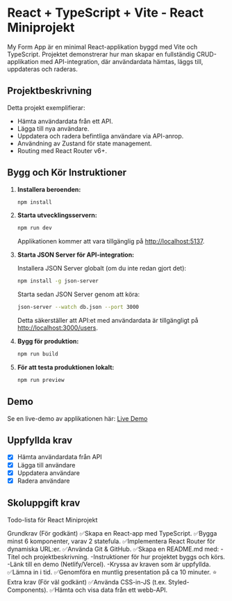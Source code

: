 # React + TypeScript + Vite - React Miniprojekt

My Form App är en minimal React-applikation byggd med Vite och TypeScript. Projektet demonstrerar hur man skapar en fullständig CRUD-applikation med API-integration, där användardata hämtas, läggs till, uppdateras och raderas.

## Projektbeskrivning

Detta projekt exemplifierar:

- Hämta användardata från ett API.
- Lägga till nya användare.
- Uppdatera och radera befintliga användare via API-anrop.
- Användning av Zustand för state management.
- Routing med React Router v6+.

## Bygg och Kör Instruktioner

1. **Installera beroenden:**

   ```bash
   npm install
   ```

2. **Starta utvecklingsservern:**

   ```bash
   npm run dev
   ```

   Applikationen kommer att vara tillgänglig på [http://localhost:5137](http://localhost:5137).

3. **Starta JSON Server för API-integration:**

   Installera JSON Server globalt (om du inte redan gjort det):

   ```bash
   npm install -g json-server
   ```

   Starta sedan JSON Server genom att köra:

   ```bash
   json-server --watch db.json --port 3000
   ```

   Detta säkerställer att API:et med användardata är tillgängligt på [http://localhost:3000/users](http://localhost:3000/users).

4. **Bygg för produktion:**

   ```bash
   npm run build
   ```

5. **För att testa produktionen lokalt:**

   ```bash
   npm run preview
   ```

## Demo

Se en live-demo av applikationen här: [Live Demo](https://my-form-app-three.vercel.app/)

## Uppfyllda krav

- [x] Hämta användardata från API
- [x] Lägga till användare
- [x] Uppdatera användare
- [x] Radera användare

## Skoluppgift krav

Todo-lista för React Miniprojekt

Grundkrav (För godkänt)
✅Skapa en React-app med TypeScript.
✅Bygga minst 6 komponenter, varav 2 statefula.
✅Implementera React Router för dynamiska URL:er.
✅Använda Git & GitHub.
✅Skapa en README.md med:
-Titel och projektbeskrivning.
-Instruktioner för hur projektet byggs och körs.
-Länk till en demo (Netlify/Vercel).
-Kryssa av kraven som är uppfyllda.
✅Lämna in i tid.
✅Genomföra en muntlig presentation på ca 10 minuter.
⭐ Extra krav (För väl godkänt)
✅Använda CSS-in-JS (t.ex. Styled-Components).
✅Hämta och visa data från ett webb-API.
